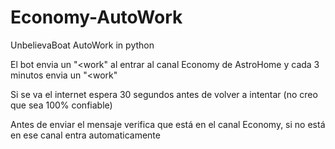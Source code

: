 # Economy-AutoWork

UnbelievaBoat AutoWork in python

El bot envia un "<work" al entrar al canal Economy de AstroHome y cada 3 minutos envia un "<work"

Si se va el internet espera 30 segundos antes de volver a intentar (no creo que sea 100% confiable)

Antes de enviar el mensaje verifica que está en el canal Economy, si no está en ese canal entra automaticamente
